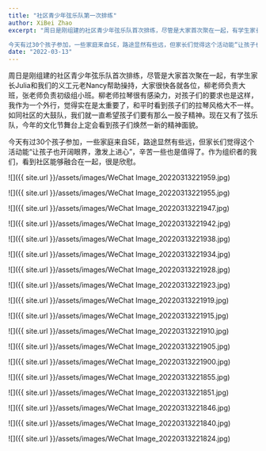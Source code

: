 ```yaml
---
title: "社区青少年弦乐队第一次排练"
author: XiBei Zhao
excerpt: "周日是刚组建的社区青少年弦乐队首次排练，尽管是大家首次聚在一起，有学生家长Julia和我们的义工元老Nancy帮助操持，大家很快各就各位，柳老师负责大班，张老师负责初级组小班。柳老师拉琴很有感染力，对孩子们的要求也是这样，我作为一个外行，觉得实在是太重要了，和平时看到孩子们的拉琴风格大不一样。如同社区的大鼓队，我们就一直希望孩子们要有那么一股子精神。现在又有了弦乐队，今年的文化节舞台上定会看到孩子们焕然一新的精神面貌。

今天有过30个孩子参加，一些家庭来自SE，路途显然有些远，但家长们觉得这个活动能“让孩子也开阔眼界，激发上进心”，辛苦一些也是值得了。作为组织者的我们，看到社区能够融合在一起，很是欣慰。"
date: "2022-03-13"
---
```


周日是刚组建的社区青少年弦乐队首次排练，尽管是大家首次聚在一起，有学生家长Julia和我们的义工元老Nancy帮助操持，大家很快各就各位，柳老师负责大班，张老师负责初级组小班。柳老师拉琴很有感染力，对孩子们的要求也是这样，我作为一个外行，觉得实在是太重要了，和平时看到孩子们的拉琴风格大不一样。如同社区的大鼓队，我们就一直希望孩子们要有那么一股子精神。现在又有了弦乐队，今年的文化节舞台上定会看到孩子们焕然一新的精神面貌。

今天有过30个孩子参加，一些家庭来自SE，路途显然有些远，但家长们觉得这个活动能“让孩子也开阔眼界，激发上进心”，辛苦一些也是值得了。作为组织者的我们，看到社区能够融合在一起，很是欣慰。

![]({{ site.url }}/assets/images/WeChat Image_20220313221959.jpg)

![]({{ site.url }}/assets/images/WeChat Image_20220313221955.jpg)

![]({{ site.url }}/assets/images/WeChat Image_20220313221947.jpg)

![]({{ site.url }}/assets/images/WeChat Image_20220313221942.jpg)

![]({{ site.url }}/assets/images/WeChat Image_20220313221938.jpg)

![]({{ site.url }}/assets/images/WeChat Image_20220313221934.jpg)

![]({{ site.url }}/assets/images/WeChat Image_20220313221928.jpg)

![]({{ site.url }}/assets/images/WeChat Image_20220313221923.jpg)

![]({{ site.url }}/assets/images/WeChat Image_20220313221919.jpg)

![]({{ site.url }}/assets/images/WeChat Image_20220313221915.jpg)

![]({{ site.url }}/assets/images/WeChat Image_20220313221910.jpg)

![]({{ site.url }}/assets/images/WeChat Image_20220313221905.jpg)

![]({{ site.url }}/assets/images/WeChat Image_20220313221900.jpg)

![]({{ site.url }}/assets/images/WeChat Image_20220313221855.jpg)

![]({{ site.url }}/assets/images/WeChat Image_20220313221851.jpg)

![]({{ site.url }}/assets/images/WeChat Image_20220313221846.jpg)

![]({{ site.url }}/assets/images/WeChat Image_20220313221840.jpg)

![]({{ site.url }}/assets/images/WeChat Image_20220313221824.jpg)
